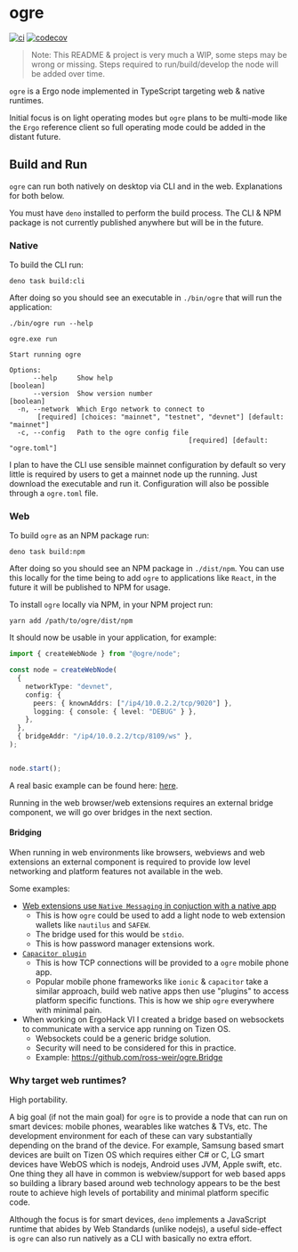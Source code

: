 # ogre

[![ci](https://github.com/ross-weir/ergode/actions/workflows/ci.yml/badge.svg)](https://github.com/ross-weir/ergode/actions/workflows/ci.yml) [![codecov](https://codecov.io/gh/ross-weir/ogre/branch/main/graph/badge.svg?token=9LGTORWR68)](https://codecov.io/gh/ross-weir/ogre)

> Note: This README & project is very much a WIP, some steps may be wrong or missing. Steps required to run/build/develop the node will be added over time.

`ogre` is a Ergo node implemented in TypeScript targeting web &
native runtimes.

Initial focus is on light operating modes but `ogre` plans to be multi-mode like the `Ergo` reference client so full operating mode could be
added in the distant future.

## Build and Run

`ogre` can run both natively on desktop via CLI and in the web. Explanations for both below.

You must have `deno` installed to perform the build process. The CLI & NPM package is not currently published anywhere but will be in the future.

### Native

To build the CLI run:

```
deno task build:cli
```

After doing so you should see an executable in `./bin/ogre` that will run the application:

```
./bin/ogre run --help

ogre.exe run

Start running ogre

Options:
      --help     Show help                                             [boolean]
      --version  Show version number                                   [boolean]
  -n, --network  Which Ergo network to connect to
       [required] [choices: "mainnet", "testnet", "devnet"] [default: "mainnet"]
  -c, --config   Path to the ogre config file
                                             [required] [default: "ogre.toml"]
```

I plan to have the CLI use sensible mainnet configuration by default so very little is required by users to get a mainnet
node up the running. Just download the executable and run it. Configuration will also be possible through a `ogre.toml` file.

### Web

To build `ogre` as an NPM package run:

```
deno task build:npm
```

After doing so you should see an NPM package in `./dist/npm`. You can use this locally for the time being to add `ogre` to applications
like `React`, in the future it will be published to NPM for usage.

To install `ogre` locally via NPM, in your NPM project run:

```
yarn add /path/to/ogre/dist/npm
```

It should now be usable in your application, for example:

```ts
import { createWebNode } from "@ogre/node";

const node = createWebNode(
  {
    networkType: "devnet",
    config: {
      peers: { knownAddrs: ["/ip4/10.0.2.2/tcp/9020"] },
      logging: { console: { level: "DEBUG" } },
    },
  },
  { bridgeAddr: "/ip4/10.0.2.2/tcp/8109/ws" },
);


node.start();
```

A real basic example can be found here: [here](https://github.com/ross-weir/ogre.Tizen/tree/main/ogreTizenUI).

Running in the web browser/web extensions requires an external bridge component, we will go over bridges in the next section.

#### Bridging

When running in web environments like browsers, webviews and web extensions an external component is required to provide low level networking and platform features not available
in the web.

Some examples:

- [Web extensions use `Native Messaging` in conjuction with a native app](https://developer.mozilla.org/en-US/docs/Mozilla/Add-ons/WebExtensions/Native_messaging)
  - This is how `ogre` could be used to add a light node to web extension wallets like `nautilus` and `SAFEW`.
  - The bridge used for this would be `stdio`.
  - This is how password manager extensions work.
- [`Capacitor plugin`](https://capacitorjs.com/docs/plugins)
  - This is how TCP connections will be provided to a `ogre` mobile phone app.
  - Popular mobile phone frameworks like `ionic` & `capacitor` take a similar approach, build web native apps then use "plugins" to access platform specific functions. This is how we ship `ogre` everywhere with minimal pain.
- When working on ErgoHack VI I created a bridge based on websockets to communicate with a service app running on Tizen OS.
  - Websockets could be a generic bridge solution.
  - Security will need to be considered for this in practice.
  - Example: https://github.com/ross-weir/ogre.Bridge

### Why target web runtimes?

High portability.

A big goal (if not the main goal) for `ogre` is to provide a node that can run on smart devices:
mobile phones, wearables like watches & TVs, etc. The development environment
for each of these can vary substantially depending on the brand of the device.
For example, Samsung based smart devices are built on Tizen OS which requires
either C# or C, LG smart devices have WebOS which is nodejs, Android uses JVM,
Apple swift, etc. One thing they all have in common is webview/support for web
based apps so building a library based around web technology appears to be the
best route to achieve high levels of portability and minimal platform specific
code.

Although the focus is for smart devices,  `deno` implements a JavaScript runtime that abides by Web Standards (unlike nodejs),
a useful side-effect is `ogre` can also run natively as a CLI with basically no extra effort.
